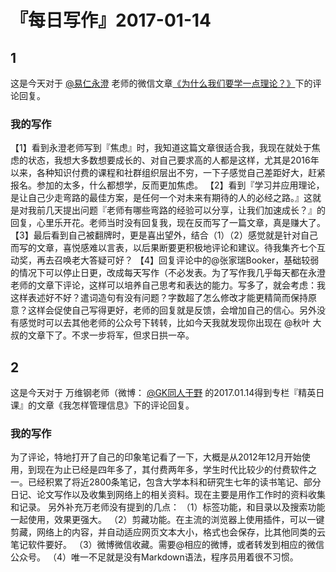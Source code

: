 # 『每日写作』2017-01-14

## 1
这是今天对于  [@易仁永澄](http://weibo.com/u/1640237087) 老师的微信文章[《为什么我们要学一点理论？》](https://mp.weixin.qq.com/s/GnJgWUFZGrpj_GTsEHAWbA)下的评论回复。

### 我的写作

【1】看到永澄老师写到『焦虑』时，我知道这篇文章很适合我，我现在就处于焦虑的状态，我想大多数想要成长的、对自己要求高的人都是这样，尤其是2016年以来，各种知识付费的课程和社群组织层出不穷，一下子感觉自己差距好大，赶紧报名。参加的太多，什么都想学，反而更加焦虑。
【2】看到『学习并应用理论，是让自己少走弯路的最佳方案，是任何一个对未来有期待的人的必经之路。』这就是对我前几天提出问题『老师有哪些弯路的经验可以分享，让我们加速成长？』的回复，心里乐开花。老师当时没有回复我，现在反而写了一篇文章，真是赚大了。
【3】最后看到自己被翻牌时，更是喜出望外，结合（1）（2）感觉就是针对自己而写的文章，喜悦感难以言表，以后果断要更积极地评论和建议。待我集齐七个互动奖，再去召唤老大答疑可好？
【4】回复评论中的@张家瑞Booker，基础较弱的情况下可以停止日更，改成每天写作（不必发表。为了写作我几乎每天都在永澄老师的文章下评论，这样可以培养自己思考和表达的能力。写多了，就会考虑：我这样表述好不好？遣词造句有没有问题？字数超了怎么修改才能更精简而保持原意？这样会促使自己写得更好，老师的回复就是反馈，会增加自己的信心。另外没有感觉时可以去其他老师的公众号下转转，比如今天我就发现你出现在 @秋叶 大叔的文章下了。不求一步将军，但求日拱一卒。

## 2
这是今天对于 万维钢老师（微博： [@GK同人于野](http://weibo.com/geekonomics) 的2017.01.14得到专栏『精英日课』的文章《我怎样管理信息》下的评论回复。

### 我的写作

为了评论，特地打开了自己的印象笔记看了一下，大概是从2012年12月开始使用，到现在为止已经是四年多了，其付费两年多，学生时代比较少的付费软件之一。已经积累了将近2800条笔记，包含大学本科和研究生七年的读书笔记、部分日记、论文写作以及收集到网络上的相关资料。现在主要是用作工作时的资料收集和记录。
另外补充万老师没有提到的几点：
（1）标签功能，和目录以及搜索功能一起使用，效果更强大。
（2）剪藏功能。在主流的浏览器上使用插件，可以一键剪藏，网络上的内容，并自动适应网页文本大小，格式也会保存，比其他同类的云笔记软件要好。
（3）微博微信收藏。需要@相应的微博，或者转发到相应的微信公众号。
（4）唯一不足就是没有Markdown语法，程序员用着很不习惯。